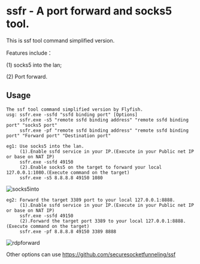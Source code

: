  ssfr - A port forward and socks5 tool.
 =

This is ssf tool command simplified version.

Features include：

(1) socks5 into the lan;

(2) Port forward.

## Usage
```
The ssf tool command simplified version by Flyfish.
usg: ssfr.exe -ssfd "ssfd binding port" [Options]
     ssfr.exe -s5 "remote ssfd binding address" "remote ssfd binding port" "socks5 port"
     ssfr.exe -pf "remote ssfd binding address" "remote ssfd binding port" "Forward port" "Destination port"

eg1: Use socks5 into the lan.
     (1).Enable ssfd service in your IP.(Execute in your Public net IP or base on NAT IP)
     ssfr.exe -ssfd 49150
     (2).Enable socks5 on the target to forward your local 127.0.0.1:1080.(Execute command on the target)
     ssfr.exe -s5 8.8.8.8 49150 1080

```
![socks5into](https://raw.githubusercontent.com/FlyfishSec/ssfr/master/Usage/socks5into.png "socks5into.gif")
```
eg2: Forward the target 3389 port to your local 127.0.0.1:8888.
     (1).Enable ssfd service in your IP.(Execute in your Public net IP or base on NAT IP)
     ssfr.exe -ssfd 49150
     (2).Forward the target port 3389 to your local 127.0.0.1:8888.(Execute command on the target)
     ssfr.exe -pf 8.8.8.8 49150 3389 8888
```
![rdpforward](https://raw.githubusercontent.com/FlyfishSec/ssfr/master/Usage/rdpforward.png "rdpforward.png")

Other options can use https://github.com/securesocketfunneling/ssf

	 